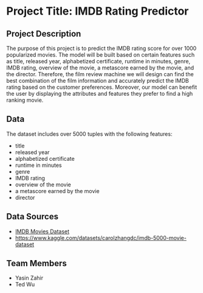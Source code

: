 # Project Title: IMDB Rating Predictor

## Project Description
The purpose of this project is to predict the IMDB rating score for over 1000 popularized movies. The model will be built based on certain features such as title, released year, alphabetized certificate, runtime in minutes, genre, IMDB rating, overview of the movie, a metascore earned by the movie, and the director. Therefore, the film review machine we will design can find the best combination of the film information and accurately predict the IMDB rating based on the customer preferences. Moreover, our model can benefit the user by displaying the attributes and features they prefer to find a high ranking movie.

## Data
The dataset includes over 5000 tuples with the following features:
- title
- released year
- alphabetized certificate
- runtime in minutes
- genre
- IMDB rating
- overview of the movie
- a metascore earned by the movie
- director

## Data Sources
- [IMDB Movies Dataset](https://www.kaggle.com/datasets/harshitshankhdhar/imdb-dataset-of-top-1000-movies-and-tv-shows)
- https://www.kaggle.com/datasets/carolzhangdc/imdb-5000-movie-dataset

## Team Members
- Yasin Zahir
- Ted Wu
